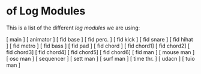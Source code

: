 # of Log Modules

This is a list of the different _log modules_ we are using:

[    main   ]
[ animator  ]
[ fid base  ]
[ fid perc. ]
[ fid kick  ]
[ fid snare ]
[ fid hihat ]
[ fid metro ]
[ fid bass  ]
[ fid pad   ]
[ fid chord ]
[ fid chord1]
[ fid chord2]
[ fid chord3]
[ fid chord4]
[ fid chord5]
[ fid chord6]
[  fid  man ]
[ mouse man ]
[  osc  man ]
[ sequencer ]
[  sett man ]
[  surf man ]
[ time thr. ]
[   udacn   ]
[  tuio man ]
